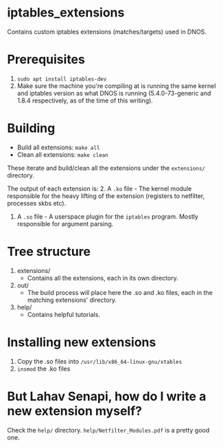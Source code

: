 # iptables_extensions
Contains custom iptables extensions (matches/targets) used in DNOS.

# Prerequisites
1. `sudo apt install iptables-dev`
2. Make sure the machine you're compiling at is running the same kernel and iptables version as what DNOS is running (5.4.0-73-generic and 1.8.4 respectively, as of the time of this writing).

# Building
* Build all extensions: `make all`
* Clean all extensions: `make clean`

These iterate and build/clean all the extensions under the `extensions/` directory.

The output of each extension is:
2. A `.ko` file - The kernel module responsible for the heavy lifting of the extension (registers to netfilter, processes skbs etc).
1. A `.so` file - A userspace plugin for the `iptables` program. Mostly responsible for argument parsing.

# Tree structure
1. extensions/
    * Contains all the extensions, each in its own directory.
2. out/
    * The build process will place here the .so and .ko files, each in the matching extensions' directory.
3. help/
    * Contains helpful tutorials.

# Installing new extensions
1. Copy the .so files into `/usr/lib/x86_64-linux-gnu/xtables`
2. `insmod` the .ko files

# But Lahav Senapi, how do I write a new extension myself?
Check the `help/` directory. `help/Netfilter_Modules.pdf` is a pretty good one.
